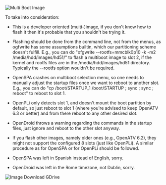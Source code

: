 ![Multi Boot Image](https://github.com/oottppxx/enigma2/blob/master/mutanthd51/hd51x8mi.jpg)


To take into consideration:

* This is a developer oriented (multi-)image, if you don't know how to flash it
  then it's probable that you shouldn't be trying it.

* Flashing should be done from the command line, not from the menus, as ogfwrite
  has some assumptions builtin, which our partitioning scheme doesn't fulfill.
  E.g., you can do "ofgwrite --rootfs=mmcblk0p10 -k -m2 /media/hdd/images/hd51/"
  to flash a multiboot image to slot 2, if the kernel and rootfs files are in
  the /media/hdd/images/hd51 directory. Typically the --rootfs option wouldn't
  be required.

* OpenSPA crashes on multiboot selection menu, so one needs to manually adjust
  the startup files once we want to reboot to another slot.
  E.g., you can do "cp /boot/STARTUP_1 /boot/STARTUP ; sync ; sync ; reboot"
  to reboot to slot 1.

* OpenPLi only detects slot 1, and doesn't mount the boot partition by default,
  so just reboot to slot 1 (where you're advised to keep OpenATV 6.3 or better)
  and from there reboot to any other desired slot.

* OpenDroid throws a warning regarding the commands in the startup files, just
  ignore and reboot to the other slot anyway.

* If you flash other images, namely older ones (e.g., OpenATV 6.2), they might
  not support the configured 8 slots (just like OpenPLi). A similar procedure as
  for OpenSPA or for OpenPLi should be followed.

* OpenSPA was left in Spanish instead of English, sorry.

* OpenDroid was left in the Rome timezone, not Dublin, sorry.


![Image Download GDrive](https://drive.google.com/file/d/1-j1j9eB8mA6mQuFQL5mC6y0MlclNZfa7/)
